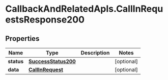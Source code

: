 # CallbackAndRelatedApIs.CallInRequestsResponse200

## Properties
Name | Type | Description | Notes
------------ | ------------- | ------------- | -------------
**status** | [**SuccessStatus200**](SuccessStatus200.md) |  | [optional] 
**data** | [**CallInRequest**](CallInRequest.md) |  | [optional] 


